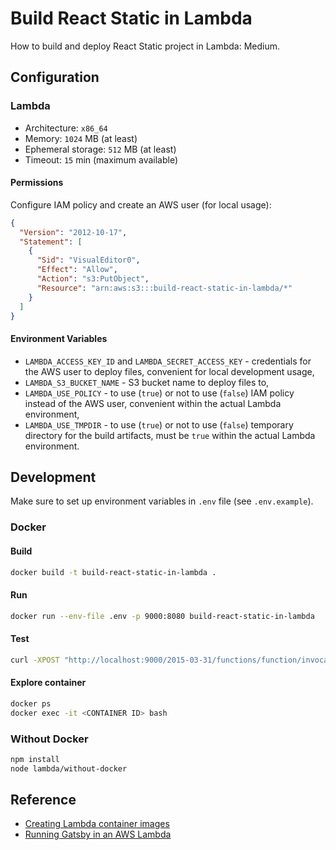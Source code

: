 # Build React Static in Lambda

How to build and deploy React Static project in Lambda: Medium.

## Configuration

### Lambda

* Architecture: `x86_64`
* Memory: `1024` MB (at least)
* Ephemeral storage: `512` MB (at least)
* Timeout: `15` min (maximum available)

#### Permissions

Configure IAM policy and create an AWS user (for local usage):

```json
{
  "Version": "2012-10-17",
  "Statement": [
    {
      "Sid": "VisualEditor0",
      "Effect": "Allow",
      "Action": "s3:PutObject",
      "Resource": "arn:aws:s3:::build-react-static-in-lambda/*"
    }
  ]
}
```

#### Environment Variables

* `LAMBDA_ACCESS_KEY_ID` and `LAMBDA_SECRET_ACCESS_KEY` - credentials for the AWS user to deploy files, convenient for
  local development usage,
* `LAMBDA_S3_BUCKET_NAME` - S3 bucket name to deploy files to,
* `LAMBDA_USE_POLICY` - to use (`true`) or not to use (`false`) IAM policy instead of the AWS user, convenient within
  the actual Lambda environment,
* `LAMBDA_USE_TMPDIR` - to use (`true`) or not to use (`false`) temporary directory for the build artifacts, must
  be `true` within the actual Lambda environment.

## Development

Make sure to set up environment variables in `.env` file (see `.env.example`).

### Docker

#### Build

```sh
docker build -t build-react-static-in-lambda .
```

#### Run

```sh
docker run --env-file .env -p 9000:8080 build-react-static-in-lambda
```

#### Test

```sh
curl -XPOST "http://localhost:9000/2015-03-31/functions/function/invocations" -d '{}'
```

#### Explore container

```sh
docker ps
docker exec -it <CONTAINER ID> bash
```

### Without Docker

```sh
npm install
node lambda/without-docker
```

## Reference

* [Creating Lambda container images](https://docs.aws.amazon.com/lambda/latest/dg/images-create.html)
* [Running Gatsby in an AWS Lambda](https://www.jameshill.dev/articles/running-gatsby-within-aws-lambda/)
